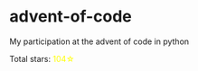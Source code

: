 # advent-of-code

My participation at the advent of code in python

Total stars: <span style="color: yellow;">104☆</span>